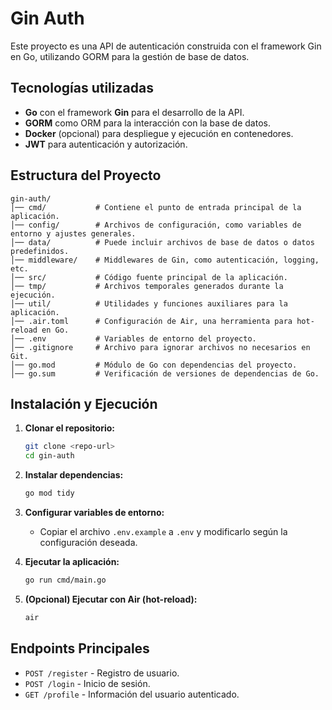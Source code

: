 # Gin Auth

Este proyecto es una API de autenticación construida con el framework Gin en Go, utilizando GORM para la gestión de base de datos.

## Tecnologías utilizadas
- **Go** con el framework **Gin** para el desarrollo de la API.
- **GORM** como ORM para la interacción con la base de datos.
- **Docker** (opcional) para despliegue y ejecución en contenedores.
- **JWT** para autenticación y autorización.

## Estructura del Proyecto

```
gin-auth/
│── cmd/           # Contiene el punto de entrada principal de la aplicación.
│── config/        # Archivos de configuración, como variables de entorno y ajustes generales.
│── data/          # Puede incluir archivos de base de datos o datos predefinidos.
│── middleware/    # Middlewares de Gin, como autenticación, logging, etc.
│── src/           # Código fuente principal de la aplicación.
│── tmp/           # Archivos temporales generados durante la ejecución.
│── util/          # Utilidades y funciones auxiliares para la aplicación.
│── .air.toml      # Configuración de Air, una herramienta para hot-reload en Go.
│── .env           # Variables de entorno del proyecto.
│── .gitignore     # Archivo para ignorar archivos no necesarios en Git.
│── go.mod         # Módulo de Go con dependencias del proyecto.
│── go.sum         # Verificación de versiones de dependencias de Go.
```

## Instalación y Ejecución

1. **Clonar el repositorio:**
   ```sh
   git clone <repo-url>
   cd gin-auth
   ```

2. **Instalar dependencias:**
   ```sh
   go mod tidy
   ```

3. **Configurar variables de entorno:**
   - Copiar el archivo `.env.example` a `.env` y modificarlo según la configuración deseada.

4. **Ejecutar la aplicación:**
   ```sh
   go run cmd/main.go
   ```

5. **(Opcional) Ejecutar con Air (hot-reload):**
   ```sh
   air
   ```

## Endpoints Principales

- `POST /register` - Registro de usuario.
- `POST /login` - Inicio de sesión.
- `GET /profile` - Información del usuario autenticado.


